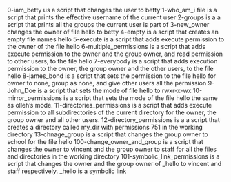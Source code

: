 0-iam_betty us a script that changes the user to betty
1-who_am_i file is a script that prints the effective username of the current user
2-groups is a a script that prints all the groups the current user is part of
3-new_owner changes the owner of file hello to betty
4-empty is a script that creates an empty file names hello
5-execute is  a script that adds execute permission to the owner of the file hello
6-multiple_permissions is a script that adds execute permission to the owner and the group owner, and read permission to other users, to the file hello
7-everybody is  a script that adds execution permission to the owner, the group owner and the other users, to the file hello
8-james_bond is a script that sets the permission to the file hello for owner to none, group as none, and give other users all the permission
9-John_Doe is a script that sets the mode of file hello to rwxr-x-wx
10-mirror_permissions is a script that sets the mode of the file hello the same as olleh’s mode.
11-directories_permissions is  a script that adds execute permission to all subdirectories of the current directory for the owner, the group owner and all other users.
12-directory_permissions is a a script that creates a directory called my_dir with permissions 751 in the working directory
13-chnage_group is a script that changes the group owner to school for the file hello
100-change_owner_and_group is a script that changes the owner to vincent and the group owner to staff for all the files and directories in the working directory 
101-symbolic_link_permissions is a script that changes the owner and the group owner of _hello to vincent and staff respectively. _hello is a symbolic link
